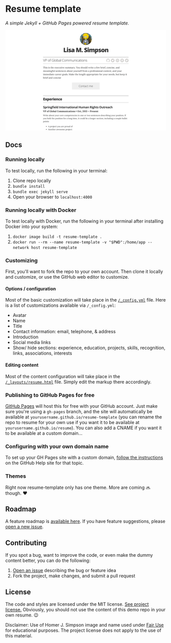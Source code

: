# Resume template

*A simple Jekyll + GitHub Pages powered resume template.*

![img](images/screenshot.png)

## Docs

### Running locally

To test locally, run the following in your terminal:

1. Clone repo locally
1. `bundle install`
1. `bundle exec jekyll serve`
1. Open your browser to `localhost:4000`

### Running locally with Docker

To test locally with Docker, run the following in your terminal after installing Docker into your system:

1. `docker image build -t resume-template .`
1. `docker run --rm --name resume-template -v "$PWD":/home/app --network host resume-template`

### Customizing

First, you'll want to fork the repo to your own account. Then clone it locally and customize, or use the GitHub web editor to customize.

#### Options / configuration

Most of the basic customization will take place in the [`/_config.yml`](_config.yml) file. Here is a list of customizations available via `/_config.yml`:

* Avatar
* Name
* Title
* Contact information: email, telephone, & address
* Introduction
* Social media links
* Show/ hide sections: experience, education, projects, skills, recognition, links, associations, interests

#### Editing content

Most of the content configuration will take place in the [`/_layouts/resume.html`](_layouts/resume.html) file. Simply edit the markup there accordingly.

### Publishing to GitHub Pages for free

[GitHub Pages](https://pages.github.com/) will host this for free with your GitHub account. Just make sure you're using a `gh-pages` branch, and the site will automatically be available at `yourusername.github.io/resume-template` (you can rename the repo to resume for your own use if you want it to be available at `yourusername.github.io/resume`). You can also add a CNAME if you want it to be available at a custom domain...

### Configuring with your own domain name

To set up your GH Pages site with a custom domain, [follow the instructions](https://help.github.com/articles/setting-up-a-custom-domain-with-github-pages/) on the GitHub Help site for that topic.

### Themes

Right now resume-template only has one theme. More are coming :soon: though. :heart:

## Roadmap

A feature roadmap is [available here](https://github.com/jglovier/resume-template/projects/1). If you have feature suggestions, please [open a new issue](https://github.com/jglovier/resume-template/issues/new).

## Contributing

If you spot a bug, want to improve the code, or even make the dummy content better, you can do the following:

1. [Open an issue](https://github.com/jglovier/resume-template/issues/new) describing the bug or feature idea
2. Fork the project, make changes, and submit a pull request

## License

The code and styles are licensed under the MIT license. [See project license.](LICENSE) Obviously, you should not use the content of this demo repo in your own resume. :wink:

Disclaimer: Use of Homer J. Simpson image and name used under [Fair Use](https://en.wikipedia.org/wiki/Fair_use) for educational purposes. The project license does not apply to the use of this material.
